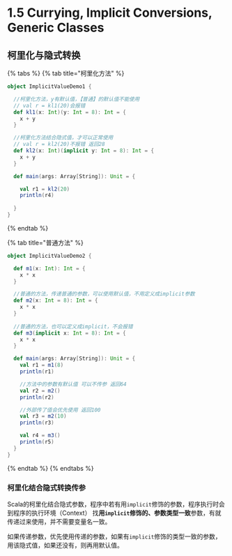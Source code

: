 # 1.5 Currying, Implicit Conversions, Generic Classes

## 柯里化与隐式转换

{% tabs %}
{% tab title="柯里化方法" %}
```scala
object ImplicitValueDemo1 {

  //柯里化方法，y有默认值，【普通】的默认值不能使用
  // val r = kl1(20)会报错
  def kl1(x: Int)(y: Int = 8): Int = {
    x + y
  }

  //柯里化方法结合隐式值，才可以正常使用
  // val r = kl2(20)不报错 返回28
  def kl2(x: Int)(implicit y: Int = 8): Int = {
    x + y
  }

  def main(args: Array[String]): Unit = {

    val r1 = kl2(20)
    println(r4)
    
  }
}
```
{% endtab %}

{% tab title="普通方法" %}
```scala
object ImplicitValueDemo2 {

  def m1(x: Int): Int = {
    x * x
  }

  //普通的方法，传递普通的参数，可以使用默认值，不用定义成implicit参数
  def m2(x: Int = 8): Int = {
    x * x
  }
  
  //普通的方法，也可以定义成implicit，不会报错
  def m3(implicit x: Int = 8): Int = {
    x * x
  }

  def main(args: Array[String]): Unit = {
    val r1 = m1(8)
    println(r1)

    //方法中的参数有默认值 可以不传参 返回64
    val r2 = m2()
    println(r2)

    //外部传了值会优先使用 返回100
    val r3 = m2(10)
    println(r3)

    val r4 = m3()
    println(r5)
  }
}
```
{% endtab %}
{% endtabs %}

### 柯里化结合隐式转换传参

Scala的柯里化结合隐式参数，程序中若有用`implicit`修饰的参数，程序执行时会到程序的执行环境（Context） 找**用`implicit`修饰的、参数类型一致**参数，有就传递过来使用，并不需要变量名一致。

如果传递参数，优先使用传递的参数，如果有`implicit`修饰的类型一致的参数，用该隐式值，如果还没有，则再用默认值。

```text

```



